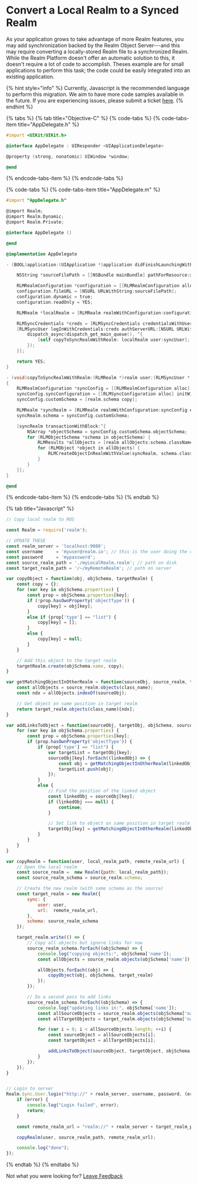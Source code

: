 # Convert a Local Realm to a Synced Realm

As your application grows to take advantage of more Realm features, you may add synchronization backed by the Realm Object Server---and this may require converting a locally-stored Realm file to a synchronized Realm. While the Realm Platform doesn't offer an automatic solution to this, it doesn't require a lot of code to accomplish. Theses example are for small applications to perform this task; the code could be easily integrated into an existing application.

{% hint style="info" %}
Currently, Javascript is the recommended language to perform this migration. We aim to have more code samples available in the future. If you are experiencing issues, please submit a ticket [here](https://support.realm.io/).
{% endhint %}

{% tabs %}
{% tab title="Objective-C" %}
{% code-tabs %}
{% code-tabs-item title="AppDelegate.h" %}
```objectivec
#import <UIKit/UIKit.h>

@interface AppDelegate : UIResponder <UIApplicationDelegate>

@property (strong, nonatomic) UIWindow *window;

@end
```
{% endcode-tabs-item %}
{% endcode-tabs %}

{% code-tabs %}
{% code-tabs-item title="AppDelegate.m" %}
```objectivec
#import "AppDelegate.h"

@import Realm;
@import Realm.Dynamic;
@import Realm.Private;

@interface AppDelegate ()

@end

@implementation AppDelegate

- (BOOL)application:(UIApplication *)application didFinishLaunchingWithOptions:(NSDictionary *)launchOptions {

    NSString *sourceFilePath = [[NSBundle mainBundle] pathForResource:@"fieldFlow" ofType:@"realm"];

    RLMRealmConfiguration *configuration = [[RLMRealmConfiguration alloc] init];
    configuration.fileURL = [NSURL URLWithString:sourceFilePath];
    configuration.dynamic = true;
    configuration.readOnly = YES;

    RLMRealm *localRealm = [RLMRealm realmWithConfiguration:configuration error:nil];

    RLMSyncCredentials *creds = [RLMSyncCredentials credentialsWithUsername:@"admin@realm.io" password:@"password" register:NO];
    [RLMSyncUser logInWithCredentials:creds authServerURL:[NSURL URLWithString:@"http://localhost:9080"] onCompletion:^(RLMSyncUser *syncUser, NSError *error) {
        dispatch_async(dispatch_get_main_queue(), ^{
            [self copyToSyncRealmWithRealm: localRealm user:syncUser];
        });
    }];

    return YES;
}

- (void)copyToSyncRealmWithRealm:(RLMRealm *)realm user:(RLMSyncUser *)user
{
    RLMRealmConfiguration *syncConfig = [[RLMRealmConfiguration alloc] init];
    syncConfig.syncConfiguration = [[RLMSyncConfiguration alloc] initWithUser:user realmURL:[NSURL URLWithString:@"realm://localhost:9080/~/fieldRow"]];
    syncConfig.customSchema = [realm.schema copy];

    RLMRealm *syncRealm = [RLMRealm realmWithConfiguration:syncConfig error:nil];
    syncRealm.schema = syncConfig.customSchema;

    [syncRealm transactionWithBlock:^{
        NSArray *objectSchema = syncConfig.customSchema.objectSchema;
        for (RLMObjectSchema *schema in objectSchema) {
            RLMResults *allObjects = [realm allObjects:schema.className];
            for (RLMObject *object in allObjects) {
                RLMCreateObjectInRealmWithValue(syncRealm, schema.className, object, true);
            }
        }
    }];
}

@end
```
{% endcode-tabs-item %}
{% endcode-tabs %}
{% endtab %}

{% tab title="Javascript" %}
```javascript
// Copy local realm to ROS

const Realm = require('realm');

// UPDATE THESE
const realm_server = 'localhost:9080';
const username     = 'myuser@realm.io'; // this is the user doing the copy
const password     = 'mypassword';
const source_realm_path = './myLocalRealm.realm'; // path on disk
const target_realm_path = '/~/myRemoteRealm'; // path on server

var copyObject = function(obj, objSchema, targetRealm) {
    const copy = {};
    for (var key in objSchema.properties) {
        const prop = objSchema.properties[key];
        if (!prop.hasOwnProperty('objectType')) {
            copy[key] = obj[key];
        }
        else if (prop['type'] == "list") {
            copy[key] = [];
        }
        else {
            copy[key] = null;
        }
    }

    // Add this object to the target realm
    targetRealm.create(objSchema.name, copy);
}

var getMatchingObjectInOtherRealm = function(sourceObj, source_realm, target_realm, class_name) {
    const allObjects = source_realm.objects(class_name);
    const ndx = allObjects.indexOf(sourceObj);

    // Get object on same position in target realm
    return target_realm.objects(class_name)[ndx];
}

var addLinksToObject = function(sourceObj, targetObj, objSchema, source_realm, target_realm) {
    for (var key in objSchema.properties) {
        const prop = objSchema.properties[key];
        if (prop.hasOwnProperty('objectType')) {
            if (prop['type'] == "list") {
                var targetList = targetObj[key];
                sourceObj[key].forEach((linkedObj) => {
                    const obj = getMatchingObjectInOtherRealm(linkedObj, source_realm, target_realm, prop.objectType);
                    targetList.push(obj);
                });
            }
            else {
                // Find the position of the linked object
                const linkedObj = sourceObj[key];
                if (linkedObj === null) {
                    continue;
                }

                // Set link to object on same position in target realm
                targetObj[key] = getMatchingObjectInOtherRealm(linkedObj, source_realm, target_realm, prop.objectType);
            }
        }
    }
}

var copyRealm = function(user, local_realm_path, remote_realm_url) {
    // Open the local realm
    const source_realm =  new Realm({path: local_realm_path});
    const source_realm_schema = source_realm.schema;

    // Create the new realm (with same schema as the source)
    const target_realm = new Realm({
        sync: {
            user: user,
            url:  remote_realm_url,
        },
        schema: source_realm_schema
    });

    target_realm.write(() => {
        // Copy all objects but ignore links for now
        source_realm_schema.forEach((objSchema) => {
            console.log("copying objects:", objSchema['name']);
            const allObjects = source_realm.objects(objSchema['name']);

            allObjects.forEach((obj) => {
                copyObject(obj, objSchema, target_realm)
            });
        });

        // Do a second pass to add links
        source_realm_schema.forEach((objSchema) => {
            console.log("updating links in:", objSchema['name']);
            const allSourceObjects = source_realm.objects(objSchema['name']);
            const allTargetObjects = target_realm.objects(objSchema['name']);

            for (var i = 0; i < allSourceObjects.length; ++i) {
                const sourceObject = allSourceObjects[i];
                const targetObject = allTargetObjects[i];

                addLinksToObject(sourceObject, targetObject, objSchema, source_realm, target_realm);
            }
        });
    });
}


// Login to server
Realm.Sync.User.login("http://" + realm_server, username, password, (error, user) => {
    if (error) {
        console.log("Login failed", error);
        return;
    }

    const remote_realm_url = "realm://" + realm_server + target_realm_path;

    copyRealm(user, source_realm_path, remote_realm_url);

    console.log("done");
});
```
{% endtab %}
{% endtabs %}



Not what you were looking for? [Leave Feedback](https://realm3.typeform.com/to/A4guM3) 

